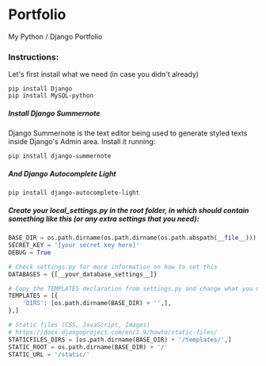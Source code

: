 # Portfolio
My Python / Django Portfolio

### Instructions:
Let's first install what we need (in case you didn't already)
```
pip install Django
pip install MySQL-python
```

##### Install Django Summernote
Django Summernote is the text editor being used to generate styled texts inside Django's Admin area. Install it running:
```
pip install django-summernote 
```

##### And Django Autocomplete Light
```
pip install django-autocomplete-light
```

##### Create your local_settings.py in the root folder, in which should contain something like this (or any extra settings that you need):

```python
BASE_DIR = os.path.dirname(os.path.dirname(os.path.abspath(__file__)))
SECRET_KEY = '[your secret key here]'
DEBUG = True

# Check settings.py for more information on how to set this
DATABASES = {[__your_database_settings__]}

# Copy the TEMPLATES declaration from settings.py and change what you need. 'DIRS', for example.
TEMPLATES = [{	        
	'DIRS': [os.path.dirname(BASE_DIR) + '',],
},]

# Static files (CSS, JavaScript, Images)
# https://docs.djangoproject.com/en/1.9/howto/static-files/
STATICFILES_DIRS = [os.path.dirname(BASE_DIR) + '/templates/',]
STATIC_ROOT = os.path.dirname(BASE_DIR) + '/'
STATIC_URL = '/static/'
```